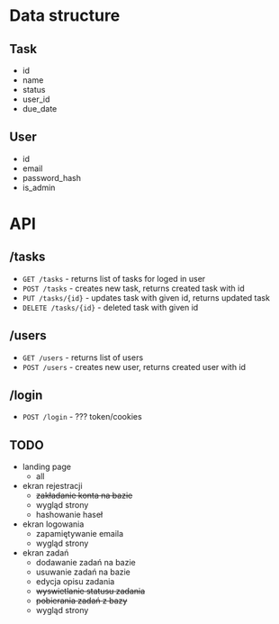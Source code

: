 # Data structure

## Task

- id
- name
- status
- user_id
- due_date

## User

- id
- email
- password_hash
- is_admin

# API

## /tasks

- `GET /tasks` - returns list of tasks for loged in user
- `POST /tasks` - creates new task, returns created task with id
- `PUT /tasks/{id}` - updates task with given id, returns updated task
- `DELETE /tasks/{id}` - deleted task with given id

## /users

- `GET /users` - returns list of users
- `POST /users` - creates new user, returns created user with id

## /login

- `POST /login` - ??? token/cookies

## TODO

- landing page
  - all
- ekran rejestracji
  - ~~zakładanie konta na bazie~~
  - wygląd strony
  - hashowanie haseł
- ekran logowania
  - zapamiętywanie emaila
  - wygląd strony
- ekran zadań
  - dodawanie zadań na bazie
  - usuwanie zadań na bazie
  - edycja opisu zadania
  - ~~wyswietlanie statusu zadania~~
  - ~~pobierania zadań z bazy~~
  - wygląd strony
